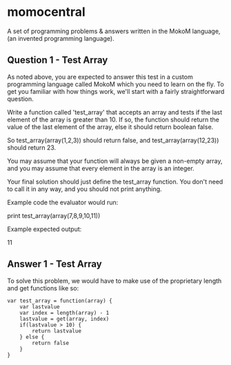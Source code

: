 # momocentral
A set of programming problems &amp; answers written in the MokoM language, (an invented programming language). 

## Question 1 - Test Array

As noted above, you are expected to answer this test in a custom programming language called MokoM which you need to learn on the fly. To get you familiar with how things work, we'll start with a fairly straightforward question.

Write a function called 'test_array' that accepts an array and tests if the last element of the array is greater than 10. If so, the function should return the value of the last element of the array, else it should return boolean false.

So test_array(array(1,2,3)) should return false, and test_array(array(12,23)) should return 23.

You may assume that your function will always be given a non-empty array, and you may assume that every element in the array is an integer.

Your final solution should just define the test_array function. You don't need to call it in any way, and you should not print anything.

Example code the evaluator would run:

print test_array(array(7,8,9,10,11))

Example expected output:

11

## Answer 1 - Test Array
To solve this problem, we would have to make use of the proprietary length and get functions like so: 
```
var test_array = function(array) {	
	var lastvalue
	var index = length(array) - 1
	lastvalue = get(array, index)
	if(lastvalue > 10) {
		return lastvalue
	} else {
		return false
	}
}
```
